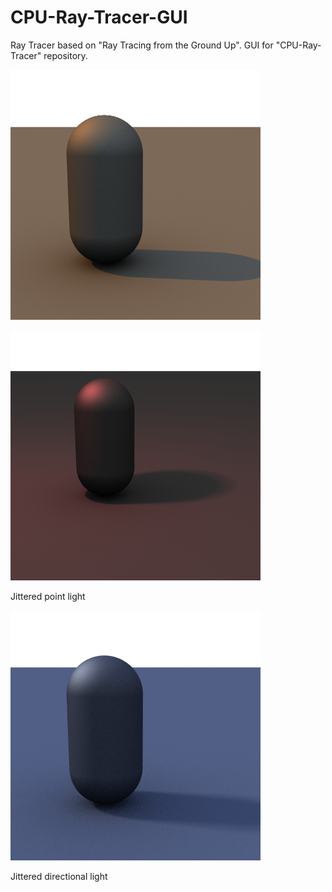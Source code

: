 # CPU-Ray-Tracer-GUI
Ray Tracer based on "Ray Tracing from the Ground Up". GUI for "CPU-Ray-Tracer" repository. 

![ ](renders/environment_test/Environment+AO+Directional.png)

![ ](renders/screenshots/JitteredPointLight.png)

Jittered point light

![ ](renders/screenshots/JitteredDirectionalLight.png)

Jittered directional light
